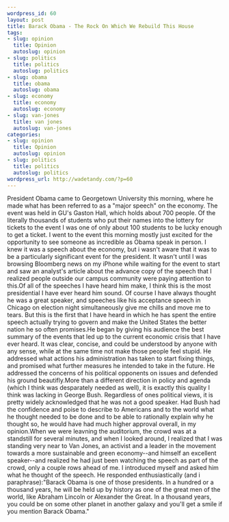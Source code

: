 ```yaml
--- 
wordpress_id: 60
layout: post
title: Barack Obama - The Rock On Which We Rebuild This House
tags: 
- slug: opinion
  title: Opinion
  autoslug: opinion
- slug: politics
  title: politics
  autoslug: politics
- slug: obama
  title: obama
  autoslug: obama
- slug: economy
  title: economy
  autoslug: economy
- slug: van-jones
  title: van jones
  autoslug: van-jones
categories: 
- slug: opinion
  title: Opinion
  autoslug: opinion
- slug: politics
  title: politics
  autoslug: politics
wordpress_url: http://wadetandy.com/?p=60
---
```

President Obama came to Georgetown University this morning, where he made what has been referred to as a "major speech" on the economy.  The event was held in GU's Gaston Hall, which holds about 700 people.  Of the literally thousands of students who put their names into the lottery for tickets to the event I was one of only about 100 students to be lucky enough to get a ticket.  I went to the event this morning mostly just excited for the opportunity to see someone as incredible as Obama speak in person.  I knew it was a speech about the economy, but i wasn't aware that it was to be a particularly significant event for the president.  It wasn't until I was browsing Bloomberg news on my iPhone while waiting for the event to start and saw an analyst's article about the advance copy of the speech that I realized people outside our campus community were paying attention to this.Of all of the speeches I have heard him make, I think this is the most presidential I have ever heard him sound.  Of course I have always thought he was a great speaker, and speeches like his acceptance speech in Chicago on election night simultaneously give me chills and move me to tears.  But this is the first that I have heard in which he has spent the entire speech actually trying to govern and make the United States the better nation he so often promises.He began by giving his audience the best summary of the events that led up to the current economic crisis that I have ever heard.  It was clear, concise, and could be understood by anyone with any sense, while at the same time not make those people feel stupid.  He addressed what actions his administration has taken to start fixing things, and promised what further measures he intended to take in the future.  He addressed the concerns of his political opponents on issues and defended his ground beautifly.More than a different direction in policy and agenda (which I think was desparately needed as well), it is exactly this quality I think was lacking in George Bush.  Regardless of ones political views, it is pretty widely acknowledged that he was not a good speaker.  Had Bush had the confidence and poise to describe to Americans and to the world what he thought needed to be done and to be able to rationally explain why he thought so, he would have had much higher approval overall, in my opinion.When we were leavning the auditorium, the crowd was at a standstill for several minutes, and when I looked around, I realized that I was standing very near to Van Jones, an activist and a leader in the movement towards a more sustainable and green economy--and himself an excellent speaker--and realized he had just been watching the speech as part of the crowd, only a couple rows ahead of me.  I introduced myself and asked him what he thought of the speech.  He responded enthusiastically (and i paraphrase):"Barack Obama is one of those presidents.  In a hundred or a thousand years, he will be held up by history as one of the great men of the world, like Abraham Lincoln or Alexander the Great.  In a thousand years, you could be on some other planet in another galaxy and you'll get a smile if you mention Barack Obama."

